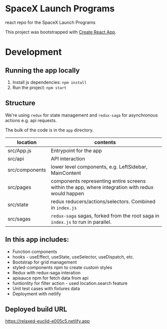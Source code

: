 # SpaceX Launch Programs

react repo for the SpaceX Launch Programs

This project was bootstrapped with [Create React App](https://github.com/facebook/create-react-app).

# Development

## Running the app locally

1. Install js dependencies: `npm install`
2. Run the project: `npm start`

## Structure

We're using `redux` for state management and `redux-saga` for asynchronous actions e.g. api requests.

The bulk of the code is in the `app` directory.

| location       | contents                                                                                         |
| -------------- | ------------------------------------------------------------------------------------------------ |
| src/App.js     | Entrypoint for the app                                                                           |
| src/api        | API interaction                                                                                  |
| src/components | lower level components, e.g. LeftSidebar, MainContent                                            |
| src/pages      | components representing entire screens within the app, where integration with redux would happen |
| src/state      | redux reducers/actions/selectors. Combined in `index.js`                                         |
| src/sagas      | `redux-saga` sagas, forked from the root saga in `index.js` to run in parallel.                  |

## In this app includes:

- Function components
- hooks - useEffect, useState, useSelector, useDispatch, etc.
- Bootstrap for grid management
- styled-components npm to create custom styles
- Redux with redux-saga interation
- apisauce npm for fetch data from api
- funtionlity for filter action - used location.search feature
- Unit test cases with fixtures data
- Deployment with netlify

## Deployed build URL

https://relaxed-euclid-e005c5.netlify.app
